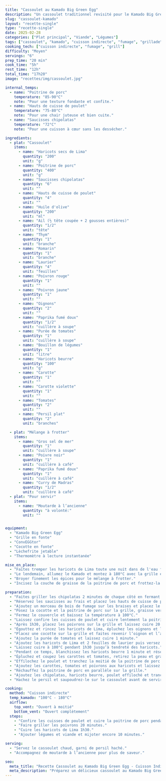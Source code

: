```yaml
---
title: "Cassoulet au Kamado Big Green Egg"
description: "Un cassoulet traditionnel revisité pour le Kamado Big Green Egg, avec des haricots blancs, de la viande confite et une cuisson lente pour un plat gourmand et réconfortant."
slug: "cassoulet-kamado"
layout: "recette-single"
type: "recette-single"
date: 2025-02-28
categories: ["Plat principal", "Viande", "Légumes"]
tags: ["cassoulet", "kamado", "cuisson indirecte", "fumage", "grillade"]
cooking_tech: ["cuisson indirecte", "fumage", "grill"]
difficulty: "Moyen"
servings: "6"
prep_time: "20 min"
cook_time: "5h"
rest_time: "12h"
total_time: "17h20"
image: "recettes/img/cassoulet.jpg"

internal_temps:
  - name: "Poitrine de porc"
    temperature: "85-90°C"
    note: "Pour une texture fondante et confite."
  - name: "Hauts de cuisse de poulet"
    temperature: "75-80°C"
    note: "Pour une chair juteuse et bien cuite."
  - name: "Saucisses chipolatas"
    temperature: "72°C"
    note: "Pour une cuisson à cœur sans les dessécher."

ingredients:
  - plat: "Cassoulet"
    items:
      - name: "Haricots secs de Lima"
        quantity: "200"
        unit: "g"
      - name: "Poitrine de porc"
        quantity: "400"
        unit: "g"
      - name: "Saucisses chipolatas"
        quantity: "6"
        unit: ""
      - name: "Hauts de cuisse de poulet"
        quantity: "4"
        unit: ""
      - name: "Huile d'olive"
        quantity: "200"
        unit: "ml"
      - name: "Ail (½ tête coupée + 2 gousses entières)"
        quantity: "1/2"
        unit: "tête"
      - name: "Thym"
        quantity: "1"
        unit: "branche"
      - name: "Romarin"
        quantity: "1"
        unit: "branche"
      - name: "Laurier"
        quantity: "4"
        unit: "feuilles"
      - name: "Poivron rouge"
        quantity: "1"
        unit: ""
      - name: "Poivron jaune"
        quantity: "1"
        unit: ""
      - name: "Oignons"
        quantity: "2"
        unit: ""
      - name: "Paprika fumé doux"
        quantity: "1/2"
        unit: "cuillère à soupe"
      - name: "Purée de tomates"
        quantity: "1"
        unit: "cuillère à soupe"
      - name: "Bouillon de légumes"
        quantity: "1"
        unit: "litre"
      - name: "Haricots beurre"
        quantity: "100"
        unit: "g"
      - name: "Carotte"
        quantity: "1"
        unit: ""
      - name: "Carotte violette"
        quantity: "1"
        unit: ""
      - name: "Tomates"
        quantity: "2"
        unit: ""
      - name: "Persil plat"
        quantity: "2"
        unit: "branches"

  - plat: "Mélange à frotter"
    items:
      - name: "Gros sel de mer"
        quantity: "1"
        unit: "cuillère à soupe"
      - name: "Poivre noir"
        quantity: "1"
        unit: "cuillère à café"
      - name: "Paprika fumé doux"
        quantity: "1"
        unit: "cuillère à café"
      - name: "Curry de Madras"
        quantity: "1/2"
        unit: "cuillère à café"
  - plat: "Pour servir"
    items:
      - name: "Moutarde à l’ancienne"
        quantity: "à volonté:"
        unit: ""


equipment:
  - "Kamado Big Green Egg"
  - "Grille en fonte"
  - "ConvEGGtor"
  - "Cocotte en fonte"
  - "Lèchefrite jetable"
  - "Thermomètre à lecture instantanée"

mise_en_place:
  - "Faites tremper les haricots de Lima toute une nuit dans de l'eau froide."
  - "Le lendemain, allumez le Kamado et montez à 180°C avec la grille en fonte en place."
  - "Broyer finement les épices pour le mélange à frotter."
  - "Incisez la couche de graisse de la poitrine de porc et frottez-la avec le mélange d'épices."

preparation:
  - "Faites griller les chipolatas 2 minutes de chaque côté en fermant le couvercle entre chaque manipulation."
  - "Réservez les saucisses au frais et placez les hauts de cuisse de poulet avec l’huile d’olive, l’ail, le thym, le romarin et deux feuilles de laurier dans une cocotte en fonte."
  - "Ajoutez un morceau de bois de fumage sur les braises et placez le convEGGtor et la lèchefrite avant de remettre la grille."
  - "Posez la cocotte et la poitrine de porc sur la grille, graisse vers le haut."
  - "Fermez le couvercle et baissez la température à 100°C."
  - "Laissez confire les cuisses de poulet et cuire lentement la poitrine de porc pendant 1h30."
  - "Après 1h30, placez les poivrons sur la grille et laissez cuire 20 minutes jusqu’à ce qu’ils soient tendres."
  - "Égouttez et rincez les haricots de Lima, épluchez les oignons et l’ail, et coupez-les en morceaux."
  - "Placez une cocotte sur la grille et faites revenir l’oignon et l’ail avec du paprika fumé doux."
  - "Ajoutez la purée de tomates et laissez cuire 1 minute."
  - "Ajoutez les haricots de Lima et 2 feuilles de laurier puis versez le bouillon de légumes chaud."
  - "Laissez cuire à 100°C pendant 1h30 jusqu’à tendreté des haricots."
  - "Pendant ce temps, blanchissez les haricots beurre 1 minute et réservez."
  - "Épluchez et coupez les carottes et tomates, retirez la peau et graines des poivrons et coupez-les en lanières."
  - "Effilochez le poulet et tranchez la moitié de la poitrine de porc."
  - "Ajoutez les carottes, tomates et poivrons aux haricots et laissez cuire 10 minutes."
  - "Réchauffez la poitrine de porc en parallèle sur la grille."
  - "Ajoutez les chipolatas, haricots beurre, poulet effiloché et tranches de poitrine et laissez mijoter 5 minutes."
  - "Hachez le persil et saupoudrez-le sur le cassoulet avant de servir."

cooking:
  method: "Cuisson indirecte"
  temp_kamado: "100°C - 180°C"
  airflow:
    top_vent: "Ouvert à moitié"
    bottom_vent: "Ouvert complètement"
  steps:
    - "Confire les cuisses de poulet et cuire la poitrine de porc pendant 1h30."
    - "Faire griller les poivrons 20 minutes."
    - "Cuire les haricots de Lima 1h30."
    - "Ajouter légumes et viande et mijoter encore 10 minutes."

serving:
  - "Servez le cassoulet chaud, garni de persil haché."
  - "Accompagnez de moutarde à l’ancienne pour plus de saveur."

seo:
  meta_title: "Recette Cassoulet au Kamado Big Green Egg - Cuisson Indirecte"
  meta_description: "Préparez un délicieux cassoulet au Kamado Big Green Egg, une version légère mais savoureuse du plat traditionnel avec des haricots, viande confite et fumée."
---
```

